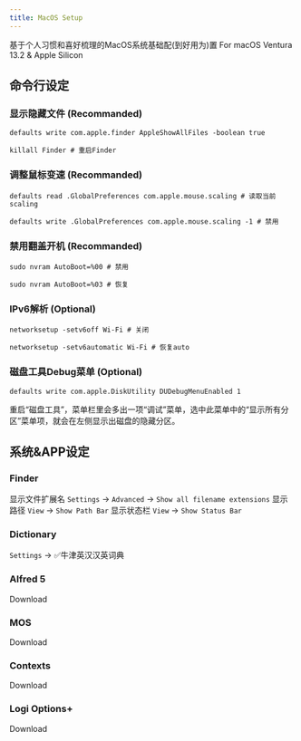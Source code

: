 ```yaml
---
title: MacOS Setup
---
```

基于个人习惯和喜好梳理的MacOS系统基础配(到好用为)置
For macOS Ventura 13.2 & Apple Silicon
<!--more-->

## 命令行设定
### 显示隐藏文件 (Recommanded)
```
defaults write com.apple.finder AppleShowAllFiles -boolean true
```
```
killall Finder # 重启Finder
```

### 调整鼠标变速 (Recommanded)
```
defaults read .GlobalPreferences com.apple.mouse.scaling # 读取当前scaling
```
```
defaults write .GlobalPreferences com.apple.mouse.scaling -1 # 禁用
```

### 禁用翻盖开机 (Recommanded)
```
sudo nvram AutoBoot=%00 # 禁用
```
```
sudo nvram AutoBoot=%03 # 恢复
```

### IPv6解析 (Optional)
```
networksetup -setv6off Wi-Fi # 关闭
```
```
networksetup -setv6automatic Wi-Fi # 恢复auto
```

### 磁盘工具Debug菜单 (Optional)
```
defaults write com.apple.DiskUtility DUDebugMenuEnabled 1
```
重启“磁盘工具”，菜单栏里会多出一项“调试”菜单，选中此菜单中的“显示所有分区”菜单项，就会在左侧显示出磁盘的隐藏分区。

## 系统&APP设定
### Finder
显示文件扩展名
`Settings` -> `Advanced` -> `Show all filename extensions`
显示路径
`View` -> `Show Path Bar`
显示状态栏
`View` -> `Show Status Bar`

### Dictionary
`Settings` -> ✅牛津英汉汉英词典

### Alfred 5
Download

### MOS
Download

### Contexts
Download

### Logi Options+
Download